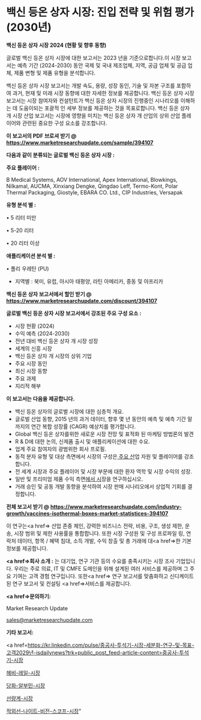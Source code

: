 # 백신 등온 상자 시장: 진입 전략 및 위험 평가(2030년)

<strong>백신 등온 상자 시장 2024 (현황 및 향후 동향)</strong>

글로벌 백신 등온 상자 시장에 대한 보고서는 2023 년을 기준으로합니다.이 시장 보고서는 예측 기간 (2024-2030) 동안 국제 및 국내 제조업체, 지역, 공급 업체 및 공급 업체, 제품 변형 및 제품 유형을 분석합니다.

백신 등온 상자 시장 보고서는 개발 속도, 용량, 성장 동인, 기술 및 자본 구조를 포함하여 과거, 현재 및 미래 시장 동향에 대한 자세한 정보를 제공합니다. 백신 등온 상자 시장 보고서는 시장 참여자와 컨설턴트가 백신 등온 상자 시장의 진행중인 시나리오를 이해하는 데 도움이되는 포괄적 인 세부 정보를 제공하는 것을 목표로합니다. 백신 등온 상자 개 시장 산업 보고서는 시장에 영향을 미치는 백신 등온 상자 개 산업의 상위 산업 플레이어와 관련된 중요한 구성 요소를 강조합니다.



<strong>이 보고서의 PDF 브로셔 받기 @ <a href=https://www.marketresearchupdate.com/sample/394107>https://www.marketresearchupdate.com/sample/394107</a></strong>



<strong>다음과 같이 분류되는 글로벌 백신 등온 상자 시장 :</strong>



<strong>주요 플레이어 :</strong>

B Medical Systems, AOV International, Apex International, Blowkings, Nilkamal, AUCMA, Xinxiang Dengke, Qingdao Leff, Termo-Kont, Polar Thermal Packaging, Giostyle, EBARA CO. Ltd., CIP Industries, Versapak



<strong>유형 분석 별 :</strong>

• 5 리터 미만

• 5-20 리터

• 20 리터 이상



<strong>애플리케이션 분석 별 :</strong>

• 폴리 우레탄 (PU)

<ul>
  <li>지역별 : 북미, 유럽, 아시아 태평양, 라틴 아메리카, 중동 및 아프리카</li>
</ul>


<strong>백신 등온 상자 보고서에서 할인 받기 @ <a href=https://www.marketresearchupdate.com/discount/394107>https://www.marketresearchupdate.com/discount/394107</a></strong>



<strong>글로벌 백신 등온 상자 시장 보고서에서 강조된 주요 구성 요소 :</strong>
<ul>
  <li>시장 현황 (2024)</li>
  <li>수익 예측 (2024-2030)</li>
  <li>전년 대비 백신 등온 상자 개 시장 성장</li>
  <li>세계의 신흥 시장</li>
  <li>백신 등온 상자 개 시장의 상위 기업</li>
  <li>주요 시장 동인</li>
  <li>최신 시장 동향</li>
  <li>주요 과제</li>
  <li>지리적 해부</li>
</ul>


<strong>이 보고서는 다음을 제공합니다.</strong>
<ul>
  <li>백신 등온 상자의 글로벌 시장에 대한 심층적 개요.</li>
  <li>글로벌 산업 동향, 2015 년의 과거 데이터, 향후 몇 년 동안의 예측 및 예측 기간 말까지의 연간 복합 성장률 (CAGR) 예상치를 평가합니다.</li>
  <li>Global 백신 등온 상자를위한 새로운 시장 전망 및 표적화 된 마케팅 방법론의 발견</li>
  <li>R &amp; D에 대한 논의, 신제품 출시 및 애플리케이션에 대한 수요.</li>
  <li>업계 주요 참여자의 광범위한 회사 프로필.</li>
  <li>동적 분자 유형 및 대상 측면에서 시장의 구성은<a href=> 주요 산</a>업 자원 및 플레이어를 강조합니다.</li>
  <li>전 세계 시장과 주요 플레이어 및 시장 부문에 대한 환자 역학 및 시장 수익의 성장.</li>
  <li>일반 및 프리미엄 제품 수익 측면<a href=>에서 시</a>장을 연구하십시오.</li>
  <li>거래 승인 및 공동 개발 동향을 분석하여 시장 판매 시나리오에서 상업적 기회를 결정합니다.</li>
</ul>



<strong>전체 보고서 받기 @ <a href=https://www.marketresearchupdate.com/industry-growth/vaccines-isothermal-boxes-market-statistices-394107>https://www.marketresearchupdate.com/industry-growth/vaccines-isothermal-boxes-market-statistices-394107</a></strong>

이 연구는<a href=> 산업 존중</a> 체인, 강력한 비즈니스 전략, 비용, 구조, 생성 제한, 운송, 시장 범위 및 제한 사용률을 통합합니다. 또한 시장 구성원 및 구성 프로파일 링, 연락처 데이터, 항목 / 혜택 침대, 소득 개발, 수익 창출 및 총 거래에 대<a href=>한 기본 </a>정보를 제공합니다.



<strong><a href=>회사 소</a>개 :</strong>
는 대기업, 연구 기관 등의 수요를 충족시키는 시장 조사 기업입니다. 우리는 주로 의료, IT 및 CMFE 도메인을 위해 설계된 여러 서비스를 제공하며 그 주요 기여는 고객 경험 연구입니다. 또한<a href=> 연구 보</a>고서를 맞춤화하고 신디케이트 된 연구 보고서 및 컨설팅 <a href=>서비스</a>를 제공합니다.



<strong><a href=>문의하기:</a></strong>

Market Research Update

sales@marketresearchupdate.com



<strong>기타 보고서:</strong>

<a href=https://kr.linkedin.com/pulse/중공사-투석기-시장-세분화-연구-및-목표-고객2029년-isdailynews?trk=public_post_feed-article-content>중공사-투석기-시장</a>

<a href=https://www.linkedin.com/pulse/헤비-레일-시장-경쟁-분석-및-성장-잠재력-2029-survey-savvy-insights-360-analysis/>헤비-레일-시장</a>

<a href=https://www.linkedin.com/pulse/당화-알부민-시장-경쟁-분석-및-성장-잠재력-2029-analytics-alchemy-360-analysis-kowmf/>당화-알부민-시장</a>

<a href=https://www.linkedin.com/pulse/선량계-시장-경쟁-분석-및-성장-잠재력-2029-isdailynews-a4o1f/>선량계-시장</a>

<a href=https://www.linkedin.com/pulse/적외선-나이트-비전-스코프-시장-규모-및-성장-2023-trendsetters-talk-360-analysis-a6vjf/>적외선-나이트-비전-스코프-시장</a>"
